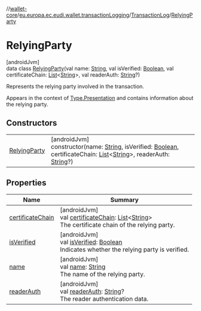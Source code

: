 //[wallet-core](../../../../index.md)/[eu.europa.ec.eudi.wallet.transactionLogging](../../index.md)/[TransactionLog](../index.md)/[RelyingParty](index.md)

# RelyingParty

[androidJvm]\
data class [RelyingParty](index.md)(val name: [String](https://kotlinlang.org/api/latest/jvm/stdlib/kotlin-stdlib/kotlin/-string/index.html), val isVerified: [Boolean](https://kotlinlang.org/api/latest/jvm/stdlib/kotlin-stdlib/kotlin/-boolean/index.html), val certificateChain: [List](https://kotlinlang.org/api/latest/jvm/stdlib/kotlin-stdlib/kotlin.collections/-list/index.html)&lt;[String](https://kotlinlang.org/api/latest/jvm/stdlib/kotlin-stdlib/kotlin/-string/index.html)&gt;, val readerAuth: [String](https://kotlinlang.org/api/latest/jvm/stdlib/kotlin-stdlib/kotlin/-string/index.html)?)

Represents the relying party involved in the transaction.

Appears in the context of [Type.Presentation](../-type/-presentation/index.md) and contains information about the relying party.

## Constructors

| | |
|---|---|
| [RelyingParty](-relying-party.md) | [androidJvm]<br>constructor(name: [String](https://kotlinlang.org/api/latest/jvm/stdlib/kotlin-stdlib/kotlin/-string/index.html), isVerified: [Boolean](https://kotlinlang.org/api/latest/jvm/stdlib/kotlin-stdlib/kotlin/-boolean/index.html), certificateChain: [List](https://kotlinlang.org/api/latest/jvm/stdlib/kotlin-stdlib/kotlin.collections/-list/index.html)&lt;[String](https://kotlinlang.org/api/latest/jvm/stdlib/kotlin-stdlib/kotlin/-string/index.html)&gt;, readerAuth: [String](https://kotlinlang.org/api/latest/jvm/stdlib/kotlin-stdlib/kotlin/-string/index.html)?) |

## Properties

| Name | Summary |
|---|---|
| [certificateChain](certificate-chain.md) | [androidJvm]<br>val [certificateChain](certificate-chain.md): [List](https://kotlinlang.org/api/latest/jvm/stdlib/kotlin-stdlib/kotlin.collections/-list/index.html)&lt;[String](https://kotlinlang.org/api/latest/jvm/stdlib/kotlin-stdlib/kotlin/-string/index.html)&gt;<br>The certificate chain of the relying party. |
| [isVerified](is-verified.md) | [androidJvm]<br>val [isVerified](is-verified.md): [Boolean](https://kotlinlang.org/api/latest/jvm/stdlib/kotlin-stdlib/kotlin/-boolean/index.html)<br>Indicates whether the relying party is verified. |
| [name](name.md) | [androidJvm]<br>val [name](name.md): [String](https://kotlinlang.org/api/latest/jvm/stdlib/kotlin-stdlib/kotlin/-string/index.html)<br>The name of the relying party. |
| [readerAuth](reader-auth.md) | [androidJvm]<br>val [readerAuth](reader-auth.md): [String](https://kotlinlang.org/api/latest/jvm/stdlib/kotlin-stdlib/kotlin/-string/index.html)?<br>The reader authentication data. |
